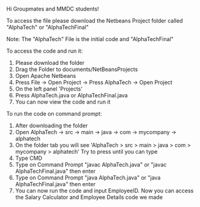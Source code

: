 Hi Groupmates and MMDC students!

To access the file please download the Netbeans Project folder called "AlphaTech" or "AlphaTechFinal" 

Note: The "AlphaTech" File is the initial code and "AlphaTechFinal"

To access the code and run it:
1. Please download the folder
2. Drag the Folder to documents/NetBeansProjects
3. Open Apache Netbeans
4. Press File -> Open Project -> Press AlphaTech -> Open Project
5. On the left panel 'Projects'
6. Press AlphaTech.java or AlphaTechFinal.java
7. You can now view the code and run it

To run the code on command prompt:
1. After downloading the folder
2. Open AlphaTech -> src -> main -> java -> com -> mycompany -> alphatech
3. On the folder tab you will see 'AlphaTech > src > main > java > com > mycompany > alphatech' Try to press until you can type
4. Type CMD
5. Type on Command Prompt "javac AlphaTech.java" or "javac AlphaTechFinal.java" then enter
6. Type on Command Prompt "java AlphaTech.java" or "java AlphaTechFinal.java" then enter
7. You can now run the code and input EmployeeID. Now you can access the Salary Calculator and Employee Details code we made 
